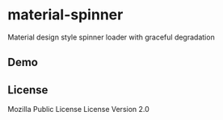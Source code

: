 # material-spinner
Material design style spinner loader with graceful degradation

Demo
-------------------

License
-------------------
Mozilla Public License License Version 2.0
